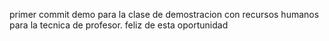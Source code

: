 primer commit demo para la clase de demostracion con recursos humanos para la tecnica de profesor. 
feliz de esta oportunidad